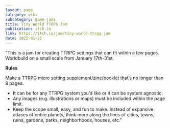 ```yaml
---
layout: page
category: wiki
subcategory: game-jams
title: Tiny World TTRPG Jam
publication: itch.io
link: https://itch.io/jam/tiny-world-ttrpg-jam
date: 2025-01-25
---
```


"This is a jam for creating TTRPG settings that can fit within a few pages. Worldbuild on a small scale from January 17th-31st.

**Rules**

Make a TTRPG micro setting supplement/zine/booklet that’s no longer than 8 pages.

* It can be for any TTRPG system you’d like or it can be system agnostic.
* Any images (e.g. illustrations or maps) must be included within the page limit.
* Keep the scope small, easy, and fun to make. Instead of expansive atlases of entire planets, think more along the lines of cities, towns, ruins, gardens, parks, neighborhoods, houses, etc."
